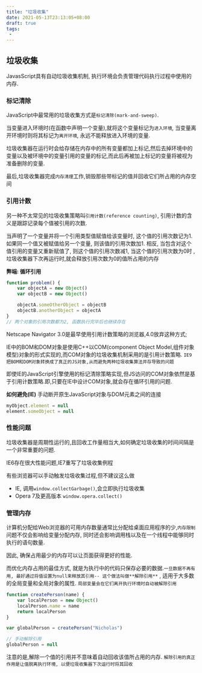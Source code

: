 ```yaml
---
title: "垃圾收集"
date: 2021-05-13T23:13:05+08:00
draft: true
tags:
 - 
---
```

## 垃圾收集
JavasScript具有自动垃圾收集机制, 执行环境会负责管理代码执行过程中使用的内存.

### 标记清除
JavaScript中最常用的垃圾收集方式是`标记清除(mark-and-sweep)`.

当变量进入环境时(在函数中声明一个变量),就将这个变量标记为`进入环境`, 当变量离开环境时则将其标记为`离开环境`, 永远不能释放进入环境的变量.

垃圾收集器在运行时会给存储在内存中的所有变量都加上标记,然后去掉环境中的变量以及被环境中的变量引用的变量的标记,而此后再被加上标记的变量将被视为准备删除的变量.

最后,垃圾收集器完成`内存清理`工作,销毁那些带标记的值并回收它们所占用的内存空间

### 引用计数
另一种不太常见的垃圾收集策略叫`引用计数(reference counting)`, 引用计数的含义是跟踪记录每个值被引用的次数.

当声明了一个变量并将一个引用类型值赋值给该变量时, 这个值的引用次数记为1. 如果同一个值又被赋值给另一个变量, 则该值的引用次数加1.  相反, 当包含对这个值引用的变量又重新赋值了, 则这个值的引用次数减1, 当这个值的引用次数为0时 , 垃圾收集器下次再运行时,就会释放引用次数为0的值所占用的内存

**弊端: 循环引用**
```js
function problem() {
    var objectA = new Object()
    var objectB = new Object()

    objectA.someOtherObject = objectB
    objectB.anotherObject = objectA
}
// 两个对象的引用次数都为2, 函数执行完毕后也继续存在
```
Netscape Navigator 3.0是最早使用引用计数策略的浏览器,4.0放弃这种方式;

IE中的BOM和DOM对象是使用C++以COM(component Object Model,组件对象模型)对象的形式实现的,而COM对象的垃圾收集机制采用的是引用计数策略. `IE9把BOM和DOM对象转换成了真正的JS对象,从而避免两种垃圾收集算法并存导致的问题`

即使IE的JavaScript引擎使用的标记清除策略实现,但JS访问的COM对象依然是基于引用计数策略.即,只要在IE中设计COM对象,就会存在循环引用的问题.

**如何避免(IE)**
手动断开原生JavaScript对象与DOM元素之间的连接
```js
myObject.element = null
element.someObject = null
```

### 性能问题
垃圾收集器是周期性运行的,且回收工作量相当大,如何确定垃圾收集的时间间隔是一个非常重要的问题.

IE6存在很大性能问题,IE7重写了垃圾收集例程

有些浏览器可以手动触发垃圾收集过程,但不建议这么做
- IE, 调用`window.collectGarbage()`,会立即执行垃圾收集
- Opera 7及更高版本 `window.opera.collect()`

### 管理内存
计算机分配给Web浏览器的可用内存数量通常比分配给桌面应用程序的少,`内存限制`问题不仅会影响给变量分配内存, 同时还会影响调用栈以及在一个线程中能够同时执行的语句数量.

因此, 确保占用最少的内存可以让页面获得更好的性能.

而优化内存占用的最佳方式, 就是为执行中的代码只保存必要的数据.`一旦数据不再有用, 最好通过将值设置为null来释放其引用-- 这个做法叫做**解除引用**` , 适用于大多数的全局变量和全局对象的属性. `局部变量会在它们离开执行环境时自动被解除引用`

```js
function createPerson(name) {
    var localPerson = new Object()
    localPerson.name = name
    return localPerson
}

var globalPerson = createPerson("Nicholas")

// 手动解除引用
globalPerson = null
```
注意的是,解除一个值的引用并不意味着自动回收该值所占用的内存. `解除引用的真正作用是让值脱离执行环境, 以便垃圾收集器下次运行时将其回收`
